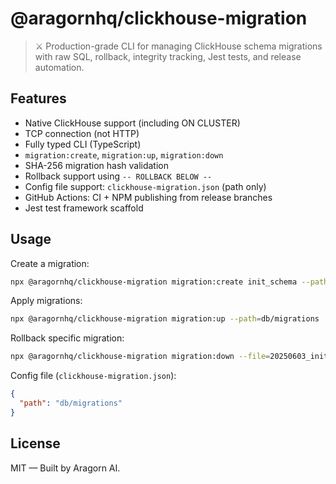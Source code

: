# @aragornhq/clickhouse-migration

> ⚔️ Production-grade CLI for managing ClickHouse schema migrations with raw SQL, rollback, integrity tracking, Jest tests, and release automation.

## Features

- Native ClickHouse support (including ON CLUSTER)
- TCP connection (not HTTP)
- Fully typed CLI (TypeScript)
- `migration:create`, `migration:up`, `migration:down`
- SHA-256 migration hash validation
- Rollback support using `-- ROLLBACK BELOW --`
- Config file support: `clickhouse-migration.json` (path only)
- GitHub Actions: CI + NPM publishing from release branches
- Jest test framework scaffold

## Usage

Create a migration:
```bash
npx @aragornhq/clickhouse-migration migration:create init_schema --path=db/migrations
```

Apply migrations:
```bash
npx @aragornhq/clickhouse-migration migration:up --path=db/migrations
```

Rollback specific migration:
```bash
npx @aragornhq/clickhouse-migration migration:down --file=20250603_init_schema.sql --path=db/migrations
```

Config file (`clickhouse-migration.json`):
```json
{
  "path": "db/migrations"
}
```

## License

MIT — Built by Aragorn AI.